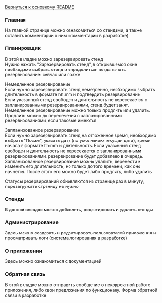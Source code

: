 [Вернуться к основному README](../README.md)

### Главная
На главной странице можно ознакомиться со стендами, а также оставить комментарии к ним (комментарии в разработке)

### Планировщик
В этой вкладке можно зарезервировать стенд  
Нужно нажать "Зарезервировать стенд", в открывшемся окне необходимо выбрать стенд и определиться когда начать резервирование: сейчас или позже  

Немедленное резервирование  
Если нужно зарезервировать стенд немедленно, необходимо выбрать длительность в формате hh:mm и подтвердить резервирование  
Если указанный стенд свободен и длительность не пересекается с запланированными резервированиями, стенд будет занят.  
Немедленное резервирование можно только продлить или удалить. Продлить можно до пересечения с запланированными резервированиями, если таковые имеются  

Запланированное резервирование  
Если нужно зарезервировать стенд на отложенное время, необходимо выбрать "Позже", указать дату (по умолчанию текущая дата), время начала в формате hh:mm и длительность. Если указанный стенд свободен и длительность не пересекается с запланированными резервированиями, резервирование будет добавлено в очередь.  
Запланированное резервирование можно удалить, перенести и изменить его длительность, но только до того времени, как оно начнется. После этого его можно будет либо продлить, либо удалить  

Статусы резервирований обновляются на странице раз в минуту, перезагружать страницу не нужно

### Стенды
В данной влкадке можно добавлять, редактировать и удалять стенды

### Администрирование
Здесь можно создавать и редактировать пользователей приложения и просматривать логи (система логирования в разработке)

### О приложении
Здесь можно ознакомиться с документацией

### Обратная связь
В этой вкладке можно отправить сообщение о некорректной работе приложения, либо свои предложения по функционалу. Форма обратной связи в разработке